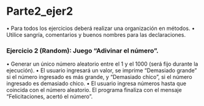 # Parte2_ejer2
•	Para todos los ejercicios deberá realizar una organización en métodos.
•	Utilice sangría, comentarios y buenos nombres para las declaraciones.

### Ejercicio 2 (Random): Juego “Adivinar el número”. 
•	Generar un único número aleatorio entre el 1 y el 1000 (será fijo durante la ejecución).
•	El usuario ingresará un valor, se imprime “Demasiado grande” si el número ingresado es más grande, y “Demasiado chico”, si el número ingresado es demasiado chico. 
•	El usuario ingresa números hasta que coincida con el número aleatorio. 
El programa finaliza con el mensaje “Felicitaciones, acertó el número”.

